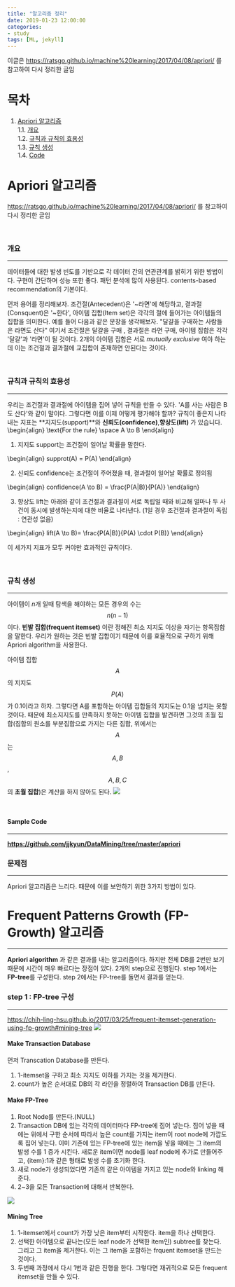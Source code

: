 ```yaml
---
title: "알고리즘 정리"
date: 2019-01-23 12:00:00
categories: 
- study
tags: [ML, jekyll]
---
```


 이글은 https://ratsgo.github.io/machine%20learning/2017/04/08/apriori/ 를 참고하여 다시 정리한 글임

<!-- more -->


# 목차

1.  [Apriori 알고리즘](#apriori_algorithm)<br />
1.1.  [개요](#summary)<br />
1.2. [규칙과 규칙의 효용성](#rule)<br />
1.3. [규칙 생성](#generate_rule)<br />
1.4. [Code](#apriori_code)







# Apriori 알고리즘 <a class="apriori" id="apriori_algorithm"></a>

https://ratsgo.github.io/machine%20learning/2017/04/08/apriori/ 를 참고하여 다시 정리한 글임

<br />


### 개요 <a class="apriori" id="summary"></a>
***

 데이터들에 대한 발생 빈도를 기반으로 각 데이터 간의 연관관계를 밝히기 위한 방법이다. 구현이 간단하며 성능 또한 좋다. 패턴 분석에 많이 사용된다. contents-based recommendation의 기본이다.

 먼저 용어를 정리해보자. 조건절(Antecedent)은 '~라면'에 해당하고, 결과절(Consquent)은 '~한다', 아이템 집합(Item set)은 각각의 절에 들어가는 아이템들의 집합을 의미한다. 예를 들어 다음과 같은 문장을 생각해보자. "달걀을 구매하는 사람들은 라면도 산다" 여기서 조건절은 달걀을 구매 , 결과절은 라면 구매, 아이템 집합은 각각 '달걀'과 '라면'이 될 것이다. 2개의 아이템 집합은 서로 *mutually exclusive* 여야 하는데 이는 조건절과 결과절에 교집합이 존재하면 안된다는 것이다. 


<br />



### 규칙과 규칙의 효용성 <a class="apriori" id="rule"></a>
***
 우리는 조건절과 결과절에 아이템을 집어 넣어 규칙을 만들 수 있다. 'A를 사는 사람은 B도 산다'와 같이 말이다. 그렇다면 이를 이제 어떻게 평가해야 할까? 규칙이 좋은지 나타내는 지표는 **지지도(support)**와 **신뢰도(confidence)**,**향상도(lift)** 가 있습니다. 
\begin{align}
\text{For the rule} \space A \to B
\end{align}
1. 지지도 support는 조건절이 일어날 확률을 말한다. 

\begin{align}
supprot(A) = P(A)
\end{align}

2. 신뢰도 confidence는 조건절이 주어졌을 때, 결과절이 일어날 확률로 정의됨

\begin{align}
confidence(A \to B) = \frac{P(A|B)}{P(A)}
\end{align}

3. 향상도 lift는 아래와 같이 조건절과 결과절이 서로 독립일 때와 비교해 얼마나 두 사건이 동시에 발생하는지에 대한 비율로 나타낸다. (1일 경우 조건절과 결과절이 독립 : 연관성 없음)

\begin{align}
lift(A \to B)= \frac{P(A|B)}{P(A) \cdot P(B)}
\end{align}

이 세가지 지표가 모두 커야만 효과적인 규칙이다.


<br />

### 규칙 생성 <a class="apriori" id="generate_rule"></a>
***
아이템이 $n$개 일때 탐색을 해야하는 모든 경우의 수는 $$n(n-1)$$이다. **빈발 집합(frequent itemset)** 이란 정해진 최소 지지도 이상을 자기는 항목집합을 말한다. 우리가 원하는 것은 빈발 집합이기 때문에 이를 효율적으로 구하기 위해 Apriori algorithm을 사용한다. 

아이템 집합 $${A}$$의 지지도 $$P(A)$$가 0.1이라고 하자. 그렇다면 A를 포함하는 아이템 집합들의 지지도는 0.1을 넘지는 못할 것이다. 때문에 최소지지도를 만족하지 못하는 아이템 집합을 발견하면 그것의 초월 집합(집합의 원소를 부분집합으로 가지는 다른 집합, 위에서는 $${A}$$는 $${A,B}$$,$${A,B,C}$$의 **초월 집합**)은 계산을 하지 않아도 된다.
<img src="https://i.imgur.com/tncW2Gn.png">

<br />

#### Sample Code<a class="apriori" id="apriori_code"></a>
***
 **https://github.com/jjkyun/DataMining/tree/master/apriori**
 
### 문제점
***
 
Apriori 알고리즘은 느리다.
때문에 이를 보안하기 위한 3가지 방법이 있다.
 

# Frequent Patterns Growth (FP-Growth) 알고리즘
***

**Apriori algorithm** 과 같은 결과를 내는 알고리즘이다. 하지만 전체 DB를 2번만 보기 때문에 시간이 매우 빠르다는 장점이 있다. 2개의 step으로 진행된다. step 1에서는 **FP-tree**를 구성한다. step 2에서는 FP-tree를 돌면서 결과를 얻는다.

### step 1 : FP-tree 구성
***
https://chih-ling-hsu.github.io/2017/03/25/frequent-itemset-generation-using-fp-growth#mining-tree
<img src="https://i.imgur.com/nty7dVx.png">

#### Make Transaction Database
먼저 Transcation Database를 만든다. 
1. 1-itemset을 구하고 최소 지지도 이하를 가지는 것을 제거한다.
2. count가 높은 순서대로 DB의 각 라인을 정렬하여 Transaction DB를 만든다.

#### Make FP-Tree
1. Root Node를 만든다.(NULL)
2. Transaction DB에 있는 각각의 데이터마다 FP-tree에 집어 넣는다. 집어 넣을 때에는 위에서 구한 순서에 따라서 높은 count를 가지는 item이 root node에 가깝도록 집어 넣는다. 이미 기존에 있는 FP-tree에 있는 item을 넣을 때에는 그 item의 발생 수를 1 증가 시킨다. 새로운 item이면 node를 leaf node에 추가로 만들어주고, {item}:1과 같은 형태로 발생 수를 초기화 한다.  
3. 새로 node가 생성되었다면 기존의 같은 아이템을 가지고 있는 node와 linking 해준다.
4. 2~3을 모든 Transaction에 대해서 반복한다.

<img src="https://i.imgur.com/QXBcLWn.png">

#### Mining Tree
1. 1-itemset에서 count가 가장 낮은 item부터 시작한다. item을 하나 선택한다.
2. 선택한 아이템으로 끝나는(모든 leaf node가 선택한 item인) subtree를 찾는다. 그리고 그 item을 제거한다. 이는 그 item을 포함하는 frquent itemset을 만드는 것이다. 
3. 두번째 과정에서 다시 1번과 같은 진행을 한다. 그렇다면 재귀적으로 모든 frequent itemset을 만들 수 있다.


